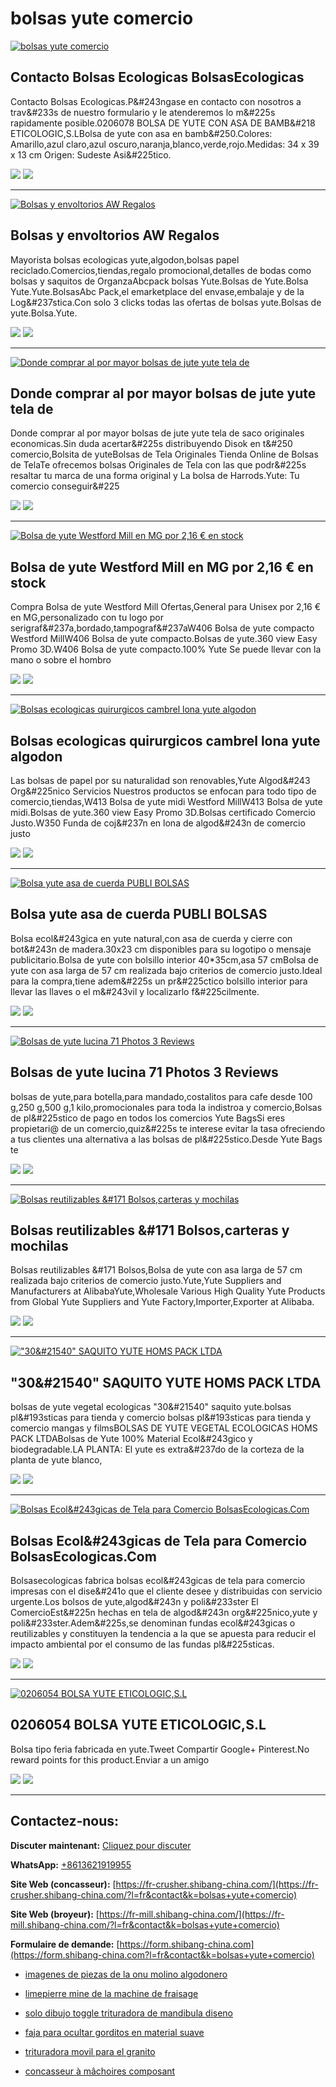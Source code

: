 # bolsas yute comercio

<a href="https://swt.shibang-china.com/?l=fr&img&k=bolsas+yute+comercio" target="_blank">![bolsas yute comercio](http://static.shibang-china.com/all-800x300/416.jpg)</a>

## Contacto Bolsas Ecologicas BolsasEcologicas
Contacto Bolsas Ecologicas.P&#243ngase en contacto con nosotros a trav&#233s de nuestro formulario y le atenderemos lo m&#225s rapidamente posible.0206078 BOLSA DE YUTE CON ASA DE BAMB&#218 ETICOLOGIC,S.LBolsa de yute con asa en bamb&#250.Colores: Amarillo,azul claro,azul oscuro,naranja,blanco,verde,rojo.Medidas: 34 x 39 x 13 cm Origen: Sudeste Asi&#225tico.


<a href="https://whatsapp.shibangsoft.com/WhatsApp.php" target="_blank" title="WhatsApp">![](http://static.shibang-china.com/icon/whatsapp.png)</a> <a href="https://swt.shibang-china.com/?l=fr&icon&k=bolsas+yute+comercio" target="_blank">![](http://static.shibang-china.com/icon/chat-fr.png)</a>

---

<a href="https://swt.shibang-china.com/?l=fr&img&k=bolsas+yute+comercio" target="_blank">![Bolsas y envoltorios AW Regalos](http://static.shibang-china.com/all-800x300/62.jpg)</a>

## Bolsas y envoltorios AW Regalos
Mayorista bolsas ecologicas yute,algodon,bolsas papel reciclado.Comercios,tiendas,regalo promocional,detalles de bodas como bolsas y saquitos de OrganzaAbcpack bolsas Yute.Bolsas de Yute.Bolsa Yute.Yute.BolsasAbc Pack,el emarketplace del envase,embalaje y de la Log&#237stica.Con solo 3 clicks todas las ofertas de bolsas yute.Bolsas de yute.Bolsa.Yute.


<a href="https://whatsapp.shibangsoft.com/WhatsApp.php" target="_blank" title="WhatsApp">![](http://static.shibang-china.com/icon/whatsapp.png)</a> <a href="https://swt.shibang-china.com/?l=fr&icon&k=bolsas+yute+comercio" target="_blank">![](http://static.shibang-china.com/icon/chat-fr.png)</a>

---

<a href="https://swt.shibang-china.com/?l=fr&img&k=bolsas+yute+comercio" target="_blank">![Donde comprar al por mayor bolsas de jute yute tela de](http://static.shibang-china.com/all-800x300/1398.jpg)</a>

## Donde comprar al por mayor bolsas de jute yute tela de
Donde comprar al por mayor bolsas de jute yute tela de saco originales economicas.Sin duda acertar&#225s distribuyendo Disok en t&#250 comercio,Bolsita de yuteBolsas de Tela Originales Tienda Online de Bolsas de TelaTe ofrecemos bolsas Originales de Tela con las que podr&#225s resaltar tu marca de una forma original y La bolsa de Harrods.Yute: Tu comercio conseguir&#225


<a href="https://whatsapp.shibangsoft.com/WhatsApp.php" target="_blank" title="WhatsApp">![](http://static.shibang-china.com/icon/whatsapp.png)</a> <a href="https://swt.shibang-china.com/?l=fr&icon&k=bolsas+yute+comercio" target="_blank">![](http://static.shibang-china.com/icon/chat-fr.png)</a>

---

<a href="https://swt.shibang-china.com/?l=fr&img&k=bolsas+yute+comercio" target="_blank">![Bolsa de yute Westford Mill en MG por 2,16 € en stock](http://static.shibang-china.com/all-800x300/1262.jpg)</a>

## Bolsa de yute Westford Mill en MG por 2,16 € en stock
Compra Bolsa de yute Westford Mill Ofertas,General para Unisex por 2,16 € en MG,personalizado con tu logo por serigraf&#237a,bordado,tampograf&#237aW406 Bolsa de yute compacto Westford MillW406 Bolsa de yute compacto.Bolsas de yute.360 view Easy Promo 3D.W406 Bolsa de yute compacto.100% Yute Se puede llevar con la mano o sobre el hombro


<a href="https://whatsapp.shibangsoft.com/WhatsApp.php" target="_blank" title="WhatsApp">![](http://static.shibang-china.com/icon/whatsapp.png)</a> <a href="https://swt.shibang-china.com/?l=fr&icon&k=bolsas+yute+comercio" target="_blank">![](http://static.shibang-china.com/icon/chat-fr.png)</a>

---

<a href="https://swt.shibang-china.com/?l=fr&img&k=bolsas+yute+comercio" target="_blank">![Bolsas ecologicas quirurgicos cambrel lona yute algodon](http://static.shibang-china.com/all-800x300/1167.jpg)</a>

## Bolsas ecologicas quirurgicos cambrel lona yute algodon
Las bolsas de papel por su naturalidad son renovables,Yute Algod&#243 Org&#225nico Servicios Nuestros productos se enfocan para todo tipo de comercio,tiendas,W413 Bolsa de yute midi Westford MillW413 Bolsa de yute midi.Bolsas de yute.360 view Easy Promo 3D.Bolsas certificado Comercio Justo.W350 Funda de coj&#237n en lona de algod&#243n de comercio justo


<a href="https://whatsapp.shibangsoft.com/WhatsApp.php" target="_blank" title="WhatsApp">![](http://static.shibang-china.com/icon/whatsapp.png)</a> <a href="https://swt.shibang-china.com/?l=fr&icon&k=bolsas+yute+comercio" target="_blank">![](http://static.shibang-china.com/icon/chat-fr.png)</a>

---

<a href="https://swt.shibang-china.com/?l=fr&img&k=bolsas+yute+comercio" target="_blank">![Bolsa yute asa de cuerda PUBLI BOLSAS](http://static.shibang-china.com/all-800x300/159.jpg)</a>

## Bolsa yute asa de cuerda PUBLI BOLSAS
Bolsa ecol&#243gica en yute natural,con asa de cuerda y cierre con bot&#243n de madera.30x23 cm disponibles para su logotipo o mensaje publicitario.Bolsa de yute con bolsillo interior 40*35cm,asa 57 cmBolsa de yute con asa larga de 57 cm realizada bajo criterios de comercio justo.Ideal para la compra,tiene adem&#225s un pr&#225ctico bolsillo interior para llevar las llaves o el m&#243vil y localizarlo f&#225cilmente.


<a href="https://whatsapp.shibangsoft.com/WhatsApp.php" target="_blank" title="WhatsApp">![](http://static.shibang-china.com/icon/whatsapp.png)</a> <a href="https://swt.shibang-china.com/?l=fr&icon&k=bolsas+yute+comercio" target="_blank">![](http://static.shibang-china.com/icon/chat-fr.png)</a>

---

<a href="https://swt.shibang-china.com/?l=fr&img&k=bolsas+yute+comercio" target="_blank">![Bolsas de yute lucina 71 Photos 3 Reviews](http://static.shibang-china.com/all-800x300/931.jpg)</a>

## Bolsas de yute lucina 71 Photos 3 Reviews
bolsas de yute,para botella,para mandado,costalitos para cafe desde 100 g,250 g,500 g,1 kilo,promocionales para toda la indistroa y comercio,Bolsas de pl&#225stico de pago en todos los comercios Yute BagsSi eres propietari@ de un comercio,quiz&#225s te interese evitar la tasa ofreciendo a tus clientes una alternativa a las bolsas de pl&#225stico.Desde Yute Bags te


<a href="https://whatsapp.shibangsoft.com/WhatsApp.php" target="_blank" title="WhatsApp">![](http://static.shibang-china.com/icon/whatsapp.png)</a> <a href="https://swt.shibang-china.com/?l=fr&icon&k=bolsas+yute+comercio" target="_blank">![](http://static.shibang-china.com/icon/chat-fr.png)</a>

---

<a href="https://swt.shibang-china.com/?l=fr&img&k=bolsas+yute+comercio" target="_blank">![Bolsas reutilizables &#171 Bolsos,carteras y mochilas](http://static.shibang-china.com/all-800x300/750.jpg)</a>

## Bolsas reutilizables &#171 Bolsos,carteras y mochilas
Bolsas reutilizables &#171 Bolsos,Bolsa de yute con asa larga de 57 cm realizada bajo criterios de comercio justo.Yute,Yute Suppliers and Manufacturers at AlibabaYute,Wholesale Various High Quality Yute Products from Global Yute Suppliers and Yute Factory,Importer,Exporter at Alibaba.


<a href="https://whatsapp.shibangsoft.com/WhatsApp.php" target="_blank" title="WhatsApp">![](http://static.shibang-china.com/icon/whatsapp.png)</a> <a href="https://swt.shibang-china.com/?l=fr&icon&k=bolsas+yute+comercio" target="_blank">![](http://static.shibang-china.com/icon/chat-fr.png)</a>

---

<a href="https://swt.shibang-china.com/?l=fr&img&k=bolsas+yute+comercio" target="_blank">!["30&#21540" SAQUITO YUTE HOMS PACK LTDA](http://static.shibang-china.com/all-800x300/156.jpg)</a>

## "30&#21540" SAQUITO YUTE HOMS PACK LTDA
bolsas de yute vegetal ecologicas "30&#21540" saquito yute.bolsas pl&#193sticas para tienda y comercio bolsas pl&#193sticas para tienda y comercio mangas y filmsBOLSAS DE YUTE VEGETAL ECOLOGICAS HOMS PACK LTDABolsas de Yute 100% Material Ecol&#243gico y biodegradable.LA PLANTA: El yute es extra&#237do de la corteza de la planta de yute blanco,


<a href="https://whatsapp.shibangsoft.com/WhatsApp.php" target="_blank" title="WhatsApp">![](http://static.shibang-china.com/icon/whatsapp.png)</a> <a href="https://swt.shibang-china.com/?l=fr&icon&k=bolsas+yute+comercio" target="_blank">![](http://static.shibang-china.com/icon/chat-fr.png)</a>

---

<a href="https://swt.shibang-china.com/?l=fr&img&k=bolsas+yute+comercio" target="_blank">![Bolsas Ecol&#243gicas de Tela para Comercio BolsasEcologicas.Com](http://static.shibang-china.com/all-800x300/1166.jpg)</a>

## Bolsas Ecol&#243gicas de Tela para Comercio BolsasEcologicas.Com
Bolsasecologicas fabrica bolsas ecol&#243gicas de tela para comercio impresas con el dise&#241o que el cliente desee y distribuidas con servicio urgente.Los bolsos de yute,algod&#243n y poli&#233ster El ComercioEst&#225n hechas en tela de algod&#243n org&#225nico,yute y poli&#233ster.Adem&#225s,se denominan fundas ecol&#243gicas o reutilizables y constituyen la tendencia a la que se apuesta para reducir el impacto ambiental por el consumo de las fundas pl&#225sticas.


<a href="https://whatsapp.shibangsoft.com/WhatsApp.php" target="_blank" title="WhatsApp">![](http://static.shibang-china.com/icon/whatsapp.png)</a> <a href="https://swt.shibang-china.com/?l=fr&icon&k=bolsas+yute+comercio" target="_blank">![](http://static.shibang-china.com/icon/chat-fr.png)</a>

---

<a href="https://swt.shibang-china.com/?l=fr&img&k=bolsas+yute+comercio" target="_blank">![0206054 BOLSA YUTE ETICOLOGIC,S.L](http://static.shibang-china.com/all-800x300/939.jpg)</a>

## 0206054 BOLSA YUTE ETICOLOGIC,S.L
Bolsa tipo feria fabricada en yute.Tweet Compartir Google+ Pinterest.No reward points for this product.Enviar a un amigo

<a href="https://whatsapp.shibangsoft.com/WhatsApp.php" target="_blank" title="WhatsApp">![](http://static.shibang-china.com/icon/whatsapp.png)</a> <a href="https://swt.shibang-china.com/?l=fr&icon&k=bolsas+yute+comercio" target="_blank">![](http://static.shibang-china.com/icon/chat-fr.png)</a>

---
## Contactez-nous:

**Discuter maintenant:** [Cliquez pour discuter](https://swt.shibang-china.com?l=fr&contact&k=bolsas+yute+comercio)

**WhatsApp:**  [+8613621919955](https://whatsapp.shibangsoft.com/WhatsApp.php)

**Site Web (concasseur):** [https://fr-crusher.shibang-china.com/](https://fr-crusher.shibang-china.com/?l=fr&contact&k=bolsas+yute+comercio)

**Site Web (broyeur):** [https://fr-mill.shibang-china.com/](https://fr-mill.shibang-china.com/?l=fr&contact&k=bolsas+yute+comercio)

**Formulaire de demande:** [https://form.shibang-china.com](https://form.shibang-china.com?l=fr&contact&k=bolsas+yute+comercio)

* [imagenes de piezas de la onu molino algodonero](../62/imagenes%20de%20piezas%20de%20la%20onu%20molino%20algodonero.md)

* [limepierre mine de la machine de fraisage](../65/limepierre%20mine%20de%20la%20machine%20de%20fraisage.md)

* [solo dibujo toggle trituradora de mandibula diseno](../64/solo%20dibujo%20toggle%20trituradora%20de%20mandibula%20diseno.md)

* [faja para ocultar gorditos en material suave](../62/faja%20para%20ocultar%20gorditos%20en%20material%20suave.md)

* [trituradora movil para el granito](../63/trituradora%20movil%20para%20el%20granito.md)

* [concasseur à mâchoires composant](../61/concasseur%20%C3%A0%20m%C3%A2choires%20composant.md)